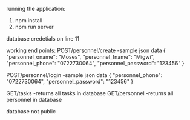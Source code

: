 running the application:

1. npm install
2. npm run server

database credetials on line 11

working end points:
POST/personnel/create 
-sample json data {
"personnel_oname": "Moses",
"personnel_fname": "Migwi",
"personnel_phone": "0722730064",
"personnel_password": "123456"
}

POST/personnel/login
-sample json data
{
"personnel_phone": "0722730064",
"personnel_password": "123456"
}


GET/tasks -returns all tasks in database
GET/personnel -returns all personnel in database

database not public
